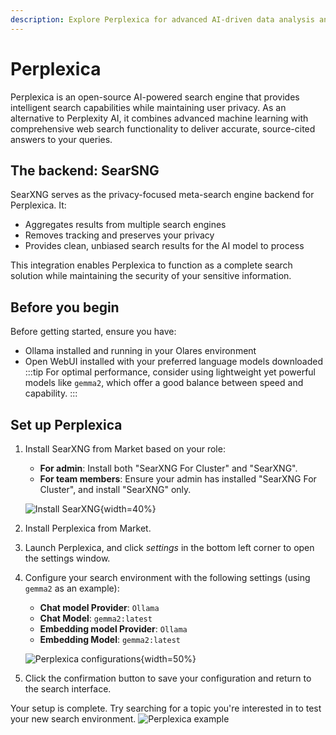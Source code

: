 ```yaml
---
description: Explore Perplexica for advanced AI-driven data analysis and visualization with Olares. Learn how to set up Perplexica with ease.
---
```

# Perplexica

Perplexica is an open-source AI-powered search engine that provides intelligent search capabilities while maintaining user privacy. As an alternative to Perplexity AI, it combines advanced machine learning with comprehensive web search functionality to deliver accurate, source-cited answers to your queries.

## The backend: SearSNG
SearXNG serves as the privacy-focused meta-search engine backend for Perplexica. It:
* Aggregates results from multiple search engines
* Removes tracking and preserves your privacy
* Provides clean, unbiased search results for the AI model to process

This integration enables Perplexica to function as a complete search solution while maintaining the security of your sensitive information.

## Before you begin
Before getting started, ensure you have:
- Ollama installed and running in your Olares environment
- Open WebUI installed with your preferred language models downloaded
  :::tip
  For optimal performance, consider using lightweight yet powerful models like `gemma2`, which offer a good balance between speed and capability.
  :::
## Set up Perplexica
1. Install SearXNG from Market based on your role:
    - **For admin**: Install both "SearXNG For Cluster" and "SearXNG".
    - **For team members**: Ensure your admin has installed "SearXNG For Cluster", and install "SearXNG" only.
    
   ![Install SearXNG](/images/manual/use-cases/install-searxng.png){width=40%}

2. Install Perplexica from Market.
3. Launch Perplexica, and click <i class="material-symbols-outlined">settings</i> in the bottom left corner to open the settings window.
4. Configure your search environment with the following settings (using `gemma2` as an example):
   - **Chat model Provider**: `Ollama`
   - **Chat Model**: `gemma2:latest`
   - **Embedding model Provider**: `Ollama`
   - **Embedding Model**: `gemma2:latest`

   ![Perplexica configurations](/images/manual/use-cases/perplexica-configurations.png#bordered){width=50%}
5. Click the confirmation button to save your configuration and return to the search interface.

Your setup is complete. Try searching for a topic you're interested in to test your new search environment.
![Perplexica example](/images/manual/use-cases/perplexica-example-question.png#bordered)

